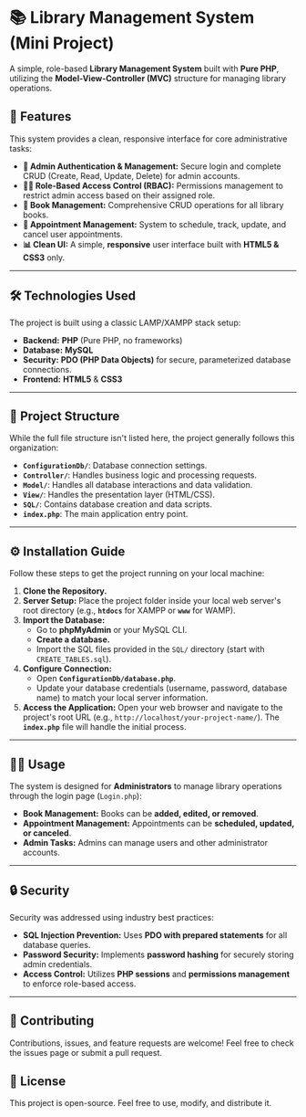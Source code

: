 # 📚 Library Management System (Mini Project)

A simple, role-based **Library Management System** built with **Pure PHP**, utilizing the **Model-View-Controller (MVC)** structure for managing library operations.

## 🚀 Features

This system provides a clean, responsive interface for core administrative tasks:

* **🔐 Admin Authentication & Management:** Secure login and complete CRUD (Create, Read, Update, Delete) for admin accounts.
* **👨‍💻 Role-Based Access Control (RBAC):** Permissions management to restrict admin access based on their assigned role.
* **📖 Book Management:** Comprehensive CRUD operations for all library books.
* **📅 Appointment Management:** System to schedule, track, update, and cancel user appointments.
* **📊 Clean UI:** A simple, **responsive** user interface built with **HTML5 & CSS3** only.

---

## 🛠️ Technologies Used

The project is built using a classic LAMP/XAMPP stack setup:

* **Backend:** **PHP** (Pure PHP, no frameworks)
* **Database:** **MySQL**
* **Security:** **PDO (PHP Data Objects)** for secure, parameterized database connections.
* **Frontend:** **HTML5** & **CSS3**

---

## 📂 Project Structure

While the full file structure isn't listed here, the project generally follows this organization:

* **`ConfigurationDb/`**: Database connection settings.
* **`Controller/`**: Handles business logic and processing requests.
* **`Model/`**: Handles all database interactions and data validation.
* **`View/`**: Handles the presentation layer (HTML/CSS).
* **`SQL/`**: Contains database creation and data scripts.
* **`index.php`**: The main application entry point.

---

## ⚙️ Installation Guide

Follow these steps to get the project running on your local machine:

1.  **Clone the Repository.**
2.  **Server Setup:** Place the project folder inside your local web server's root directory (e.g., **`htdocs`** for XAMPP or **`www`** for WAMP).
3.  **Import the Database:**
    * Go to **phpMyAdmin** or your MySQL CLI.
    * **Create a database.**
    * Import the SQL files provided in the `SQL/` directory (start with `CREATE_TABLES.sql`).
4.  **Configure Connection:**
    * Open **`ConfigurationDb/database.php`**.
    * Update your database credentials (username, password, database name) to match your local server information.
5.  **Access the Application:** Open your web browser and navigate to the project's root URL (e.g., `http://localhost/your-project-name/`). The **`index.php`** file will handle the initial process.

---

## 👨‍💻 Usage

The system is designed for **Administrators** to manage library operations through the login page (`Login.php`):

* **Book Management:** Books can be **added, edited, or removed**.
* **Appointment Management:** Appointments can be **scheduled, updated, or canceled**.
* **Admin Tasks:** Admins can manage users and other administrator accounts.

---

## 🔒 Security

Security was addressed using industry best practices:

* **SQL Injection Prevention:** Uses **PDO with prepared statements** for all database queries.
* **Password Security:** Implements **password hashing** for securely storing admin credentials.
* **Access Control:** Utilizes **PHP sessions** and **permissions management** to enforce role-based access.

---

## 🤝 Contributing

Contributions, issues, and feature requests are welcome! Feel free to check the issues page or submit a pull request.

## 📜 License

This project is open-source. Feel free to use, modify, and distribute it.
